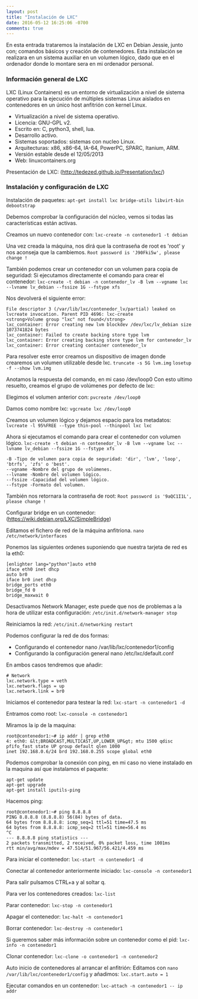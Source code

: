 ```yaml
---
layout: post
title: "Instalación de LXC"
date: 2016-05-12 16:25:06 -0700
comments: true
---
```


En esta entrada trataremos la instalación de LXC en Debian Jessie, junto con; comandos básicos y creación de contenedores. Esta instalación se realizara en un sistema auxiliar en un volumen lógico, dado que en el ordenador donde lo montare sera en mi ordenador personal.

### Información general de LXC

LXC (Linux Containers) es un entorno de virtualización a nivel de sistema operativo para la ejecución de múltiples sistemas Linux aislados en contenedores en un único host anfitrión con kernel Linux.

- Virtualización a nivel de sistema operativo.
- Licencia: GNU-GPL v2.
- Escrito en: C, python3, shell, lua.
- Desarrollo activo.
- Sistemas soportados: sistemas con nucleo Linux.
- Arquitecturas: x86, x86-64, IA-64, PowerPC, SPARC, Itanium, ARM.
- Versión estable desde el 12/05/2013
- Web: linuxcontainers.org

Presentación de LXC: (http://tedezed.github.io/Presentation/lxc/)

### Instalación y configuración de LXC
Instalación de paquetes: ```apt-get install lxc bridge-utils libvirt-bin debootstrap```

Debemos comprobar la configuración del núcleo, vemos si todas las características están activas.

Creamos un nuevo contenedor con: ```lxc-create -n contenedor1 -t debian```

Una vez creada la máquina, nos dirá que la contraseña de root es 'root' y nos aconseja que la cambiemos.
```Root password is 'J90Fki5w', please change !```


También podemos crear un contenedor con un volumen para copia de seguridad:
Si ejecutamos directamente el comando para crear el contenedor: ```lxc-create -t debian -n contenedor_lv -B lvm --vgname lxc --lvname lv_debian --fssize 1G --fstype xfs```

Nos devolverá el siguiente error:
```
File descriptor 3 (/var/lib/lxc/contenedor_lv/partial) leaked on lvcreate invocation. Parent PID 4696: lxc-create
<strong>Volume group "lxc" not found</strong>
lxc_container: Error creating new lvm blockdev /dev/lxc/lv_debian size 1073741824 bytes
lxc_container: Failed to create backing store type lvm
lxc_container: Error creating backing store type lvm for contenedor_lv
lxc_container: Error creating container contenedor_lv
```

Para resolver este error creamos un dispositivo de imagen donde crearemos un volumen utilizable desde lxc.
```truncate -s 5G lvm.img```
```losetup -f --show lvm.img```

Anotamos la respuesta del comando, en mi caso /dev/loop0
Con esto ultimo resuelto, creamos el grupo de volúmenes por defecto de lxc:

Elegimos el volumen anterior con:
```pvcreate /dev/loop0```

Damos como nombre lxc: ```vgcreate lxc /dev/loop0```

Creamos un volumen lógico y dejamos espacio para los metadatos: ```lvcreate -l 95%FREE --type thin-pool --thinpool lxc lxc```

Ahora si ejecutamos el comando para crear el contenedor con volumen lógico.
```lxc-create -t debian -n contenedor_lv -B lvm --vgname lxc --lvname lv_debian --fssize 1G --fstype xfs```

```
-B -Tipo de volumen para copia de seguridad: 'dir', 'lvm', 'loop', 'btrfs', 'zfs' o 'best'.
--vgname -Nombre del grupo de volúmenes.
--lvname -Nombre del volumen lógico.
--fssize -Capacidad del volumen lógico.
--fstype -Formato del volumen.
```

También nos retornara la contraseña de root:
```Root password is '9aQC1I1L', please change !```

Configurar bridge en un contenedor:
(https://wiki.debian.org/LXC/SimpleBridge)

Editamos el fichero de red de la máquina anfitriona.
```nano /etc/network/interfaces```

Ponemos las siguientes ordenes suponiendo que nuestra tarjeta de red es la eth0:
```
[enlighter lang="python"]auto eth0
iface eth0 inet dhcp
auto br0
iface br0 inet dhcp
bridge_ports eth0
bridge_fd 0
bridge_maxwait 0
```

Desactivamos Network Manager, este puede que nos de problemas a la hora de utilizar esta configuración:
```/etc/init.d/network-manager stop```

Reiniciamos la red:
```/etc/init.d/networking restart```

Podemos configurar la red de dos formas:
- Configurando el contenedor nano /var/lib/lxc/contenedor1/config
- Configurando la configuración general nano /etc/lxc/default.conf

En ambos casos tendremos que añadir:
```
# Network
lxc.network.type = veth
lxc.network.flags = up
lxc.network.link = br0
```

Iniciamos el contenedor para testear la red: ```lxc-start -n contenedor1 -d```

Entramos como root: ```lxc-console -n contenedor1```

Miramos la ip de la maquina:
```
root@contenedor1:~# ip addr | grep eth0
4: eth0: &lt;BROADCAST,MULTICAST,UP,LOWER_UP&gt; mtu 1500 qdisc pfifo_fast state UP group default qlen 1000
inet 192.168.0.6/24 brd 192.168.0.255 scope global eth0
```

Podemos comprobar la conexión con ping, en mi caso no viene instalado en la maquina así que instalamos el paquete:
```
apt-get update
apt-get upgrade
apt-get install iputils-ping
```

Hacemos ping:
```
root@contenedor1:~# ping 8.8.8.8
PING 8.8.8.8 (8.8.8.8) 56(84) bytes of data.
64 bytes from 8.8.8.8: icmp_seq=1 ttl=51 time=47.5 ms
64 bytes from 8.8.8.8: icmp_seq=2 ttl=51 time=56.4 ms
^C
--- 8.8.8.8 ping statistics ---
2 packets transmitted, 2 received, 0% packet loss, time 1001ms
rtt min/avg/max/mdev = 47.514/51.967/56.421/4.459 ms
```

Para iniciar el contenedor: ```lxc-start -n contenedor1 -d```

Conectar al contenedor anteriormente iniciado: ```lxc-console -n contenedor1```

Para salir pulsamos CTRL+a y al soltar q.

Para ver los contenedores creados: ```lxc-list```

Parar contenedor: ```lxc-stop -n contenedor1```

Apagar el contenedor: ```lxc-halt -n contenedor1```

Borrar contenedor: ```lxc-destroy -n contenedor1```

Si queremos saber más información sobre un contenedor como el pid: ```lxc-info -n contenedor1```

Clonar contenedor: ```lxc-clone -o contenedor1 -n contenedor2```

Auto inicio de contenedores al arrancar el anfitrión:
Editamos con `nano /var/lib/lxc/contenedor1/config` y añadimos: ```lxc.start.auto = 1```

Ejecutar comandos en un contenedor: ```lxc-attach -n contenedor1 -- ip addr```
